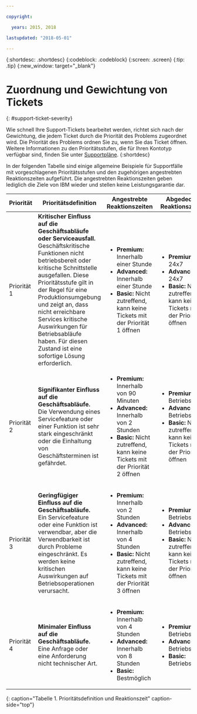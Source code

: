 ```yaml
---

copyright:

  years: 2015, 2018

lastupdated: "2018-05-01"

---
```



{:shortdesc: .shortdesc}
{:codeblock: .codeblock}
{:screen: .screen}
{:tip: .tip}
{:new_window: target="_blank"}


# Zuordnung und Gewichtung von Tickets
{: #support-ticket-severity}

Wie schnell Ihre Support-Tickets bearbeitet werden, richtet sich nach der Gewichtung, die jedem Ticket durch die Priorität des Problems zugeordnet wird. Die Priorität des Problems ordnen Sie zu, wenn Sie das Ticket öffnen. Weitere Informationen zu den Prioritätsstufen, die für Ihren Kontotyp verfügbar sind, finden Sie unter [Supportpläne](/docs/get-support/index.html).
{:shortdesc}

In der folgenden Tabelle sind einige allgemeine Beispiele für Supportfälle mit vorgeschlagenen Prioritätsstufen und den zugehörigen angestrebten Reaktionszeiten aufgeführt. Die angestrebten Reaktionszeiten geben lediglich die Ziele von IBM wieder und stellen keine Leistungsgarantie dar.

Priorität | Prioritätsdefinition | Angestrebte Reaktionszeiten | Abgedeckte Reaktionszeiten
------|-------- | --- | --- |
Priorität 1 | <strong>Kritischer Einfluss auf die Geschäftsabläufe oder Serviceausfall.</strong> <br> Geschäftskritische Funktionen nicht betriebsbereit oder kritische Schnittstelle ausgefallen. Diese Prioritätsstufe gilt in der Regel für eine Produktionsumgebung und zeigt an, dass nicht erreichbare Services kritische Auswirkungen für Betriebsabläufe haben.  Für diesen Zustand ist eine sofortige Lösung erforderlich. | <ul><li><strong>Premium:</strong> Innerhalb einer Stunde</li><li><strong>Advanced:</strong> Innerhalb einer Stunde</li><li><strong>Basic:</strong> Nicht zutreffend, kann keine Tickets mit der Priorität 1 öffnen</li></ul> | <ul><li><strong>Premium:</strong> 24x7</li><li><strong>Advanced:</strong> 24x7</li><li><strong>Basic:</strong> Nicht zutreffend, kann keine Tickets mit der Priorität 1 öffnen</li></ul> 			   
Priorität 2 | <strong>Signifikanter Einfluss auf die Geschäftsabläufe.</strong> <br> Die Verwendung eines Servicefeature oder einer Funktion ist sehr stark eingeschränkt oder die Einhaltung von Geschäftsterminen ist gefährdet. | <ul><li><strong>Premium:</strong> Innerhalb von 90 Minuten </li><li><strong>Advanced:</strong> Innerhalb von 2 Stunden</li><li><strong>Basic:</strong> Nicht zutreffend, kann keine Tickets mit der Priorität 2 öffnen</li></ul> | <ul><li><strong>Premium:</strong> Betriebszeiten </li><li><strong>Advanced:</strong> Betriebszeiten </li><li><strong>Basic:</strong> Nicht zutreffend, kann keine Tickets mit der Priorität 2 öffnen</li></ul>
Priorität 3 | <strong>Geringfügiger Einfluss auf die Geschäftsabläufe.</strong> <br> Ein Servicefeature oder eine Funktion ist verwendbar, aber die Verwendbarkeit ist durch Probleme eingeschränkt. Es werden keine kritischen Auswirkungen auf Betriebsoperationen verursacht. | <ul><li><strong>Premium:</strong> Innerhalb von 2 Stunden</li><li><strong>Advanced:</strong> Innerhalb von 4 Stunden</li><li><strong>Basic:</strong> Nicht zutreffend, kann keine Tickets mit der Priorität 3 öffnen</li></ul> | <ul><li><strong>Premium:</strong> Betriebszeiten </li><li><strong>Advanced:</strong> Betriebszeiten </li><li><strong>Basic:</strong> Nicht zutreffend, kann keine Tickets mit der Priorität 3 öffnen</li></ul>
Priorität 4 | <strong>Minimaler Einfluss auf die Geschäftsabläufe.</strong> <br> Eine Anfrage oder eine Anforderung nicht technischer Art. | <ul><li><strong>Premium:</strong> Innerhalb von 4 Stunden</li><li><strong>Advanced:</strong> Innerhalb von 8 Stunden</li><li><strong>Basic:</strong> Bestmöglich</li></ul> | <ul><li><strong>Premium:</strong> Betriebszeiten </li><li><strong>Advanced:</strong> Betriebszeiten </li><li><strong>Basic:</strong> Betriebszeiten</li></ul>
{: caption="Tabelle 1. Prioritätsdefinition und Reaktionszeit" caption-side="top"}
